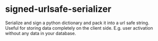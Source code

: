 signed-urlsafe-serializer
=========================

Serialize and sign a python dictionary and pack it into a url safe string. Useful for storing data completely on the client side. E.g. user activation without any data in your database.